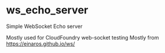 # ws_echo_server
Simple WebSocket Echo server

Mostly used for CloudFoundry web-socket testing
Mostly from https://einaros.github.io/ws/
